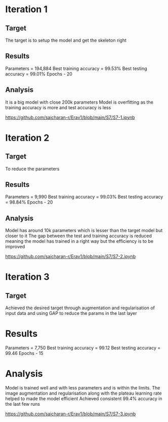 # Iteration 1

## Target
The target is to setup the model and get the skeleton right

## Results
Parameters = 194,884
Best training accuracy = 99.53%
Best testing accuracy = 99.01%
Epochs - 20

## Analysis
It is a big model with close 200k parameters
Model is overfitting as the training accuracy is more and test accuracy is less

https://github.com/saicharan-r/Erav1/blob/main/S7/S7-1.ipynb


# Iteration 2

## Target
To reduce the parameters

## Results
Parameters = 9,990
Best training accuracy = 99.03%
Best testing accuracy = 98.84%
Epochs - 20

## Analysis
Model has around 10k parameters which is lesser than the target model but closer to it
The gap between the test and training accuracy is reduced meaning the model has trained in a right way but the efficiency is to be improved

https://github.com/saicharan-r/Erav1/blob/main/S7/S7-2.ipynb



# Iteration 3

## Target
Achieved the desired target through augmentation and regularisation of input data and using GAP to reduce the params in the last layer

# Results
Parameters = 7,750
Best training accuracy = 99.12
Best testing accuracy = 99.46
Epochs - 15


# Analysis
Model is trained well and with less parameters and is within the limits.
The image augmentation and regularisation along with the plateau learning rate helped to made the model efficient
Achieved consistent 99.4% accuracy in the last few runs


https://github.com/saicharan-r/Erav1/blob/main/S7/S7-3.ipynb


